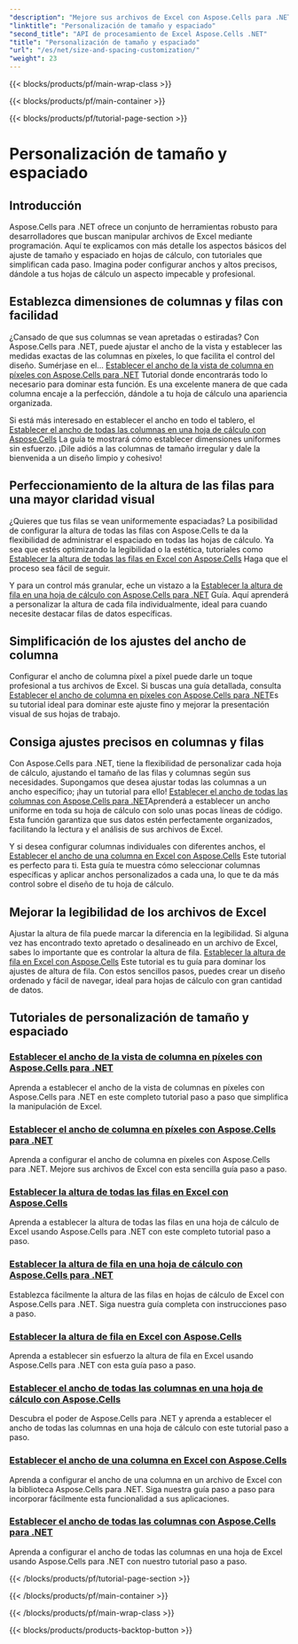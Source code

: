 ```yaml
---
"description": "Mejore sus archivos de Excel con Aspose.Cells para .NET. Descubra tutoriales fáciles de seguir para personalizar el tamaño y el espaciado, y configurar fácilmente el ancho de las columnas y la altura de las filas."
"linktitle": "Personalización de tamaño y espaciado"
"second_title": "API de procesamiento de Excel Aspose.Cells .NET"
"title": "Personalización de tamaño y espaciado"
"url": "/es/net/size-and-spacing-customization/"
"weight": 23
---
```


{{< blocks/products/pf/main-wrap-class >}}

{{< blocks/products/pf/main-container >}}

{{< blocks/products/pf/tutorial-page-section >}}

# Personalización de tamaño y espaciado

## Introducción

Aspose.Cells para .NET ofrece un conjunto de herramientas robusto para desarrolladores que buscan manipular archivos de Excel mediante programación. Aquí te explicamos con más detalle los aspectos básicos del ajuste de tamaño y espaciado en hojas de cálculo, con tutoriales que simplifican cada paso. Imagina poder configurar anchos y altos precisos, dándole a tus hojas de cálculo un aspecto impecable y profesional.

## Establezca dimensiones de columnas y filas con facilidad

¿Cansado de que sus columnas se vean apretadas o estiradas? Con Aspose.Cells para .NET, puede ajustar el ancho de la vista y establecer las medidas exactas de las columnas en píxeles, lo que facilita el control del diseño. Sumérjase en el... [Establecer el ancho de la vista de columna en píxeles con Aspose.Cells para .NET](./setting-column-view-width/) Tutorial donde encontrarás todo lo necesario para dominar esta función. Es una excelente manera de que cada columna encaje a la perfección, dándole a tu hoja de cálculo una apariencia organizada.

Si está más interesado en establecer el ancho en todo el tablero, el [Establecer el ancho de todas las columnas en una hoja de cálculo con Aspose.Cells](./setting-width-of-all-columns-in-worksheet/) La guía te mostrará cómo establecer dimensiones uniformes sin esfuerzo. ¡Dile adiós a las columnas de tamaño irregular y dale la bienvenida a un diseño limpio y cohesivo!

## Perfeccionamiento de la altura de las filas para una mayor claridad visual

¿Quieres que tus filas se vean uniformemente espaciadas? La posibilidad de configurar la altura de todas las filas con Aspose.Cells te da la flexibilidad de administrar el espaciado en todas las hojas de cálculo. Ya sea que estés optimizando la legibilidad o la estética, tutoriales como [Establecer la altura de todas las filas en Excel con Aspose.Cells](./setting-height-of-all-rows/) Haga que el proceso sea fácil de seguir.

Y para un control más granular, eche un vistazo a la [Establecer la altura de fila en una hoja de cálculo con Aspose.Cells para .NET](./setting-height-of-all-rows-in-worksheet/) Guía. Aquí aprenderá a personalizar la altura de cada fila individualmente, ideal para cuando necesite destacar filas de datos específicas.

## Simplificación de los ajustes del ancho de columna

Configurar el ancho de columna píxel a píxel puede darle un toque profesional a tus archivos de Excel. Si buscas una guía detallada, consulta [Establecer el ancho de columna en píxeles con Aspose.Cells para .NET](./setting-column-width/)Es su tutorial ideal para dominar este ajuste fino y mejorar la presentación visual de sus hojas de trabajo.

## Consiga ajustes precisos en columnas y filas

Con Aspose.Cells para .NET, tiene la flexibilidad de personalizar cada hoja de cálculo, ajustando el tamaño de las filas y columnas según sus necesidades. Supongamos que desea ajustar todas las columnas a un ancho específico; ¡hay un tutorial para ello! [Establecer el ancho de todas las columnas con Aspose.Cells para .NET](./setting-width-of-all-columns/)Aprenderá a establecer un ancho uniforme en toda su hoja de cálculo con solo unas pocas líneas de código. Esta función garantiza que sus datos estén perfectamente organizados, facilitando la lectura y el análisis de sus archivos de Excel.

Y si desea configurar columnas individuales con diferentes anchos, el [Establecer el ancho de una columna en Excel con Aspose.Cells](./setting-width-of-column/) Este tutorial es perfecto para ti. Esta guía te muestra cómo seleccionar columnas específicas y aplicar anchos personalizados a cada una, lo que te da más control sobre el diseño de tu hoja de cálculo. 

## Mejorar la legibilidad de los archivos de Excel

Ajustar la altura de fila puede marcar la diferencia en la legibilidad. Si alguna vez has encontrado texto apretado o desalineado en un archivo de Excel, sabes lo importante que es controlar la altura de fila. [Establecer la altura de fila en Excel con Aspose.Cells](./setting-height-of-row/) Este tutorial es tu guía para dominar los ajustes de altura de fila. Con estos sencillos pasos, puedes crear un diseño ordenado y fácil de navegar, ideal para hojas de cálculo con gran cantidad de datos.

## Tutoriales de personalización de tamaño y espaciado
### [Establecer el ancho de la vista de columna en píxeles con Aspose.Cells para .NET](./setting-column-view-width/)
Aprenda a establecer el ancho de la vista de columnas en píxeles con Aspose.Cells para .NET en este completo tutorial paso a paso que simplifica la manipulación de Excel.
### [Establecer el ancho de columna en píxeles con Aspose.Cells para .NET](./setting-column-width/)
Aprenda a configurar el ancho de columna en píxeles con Aspose.Cells para .NET. Mejore sus archivos de Excel con esta sencilla guía paso a paso.
### [Establecer la altura de todas las filas en Excel con Aspose.Cells](./setting-height-of-all-rows/)
Aprenda a establecer la altura de todas las filas en una hoja de cálculo de Excel usando Aspose.Cells para .NET con este completo tutorial paso a paso.
### [Establecer la altura de fila en una hoja de cálculo con Aspose.Cells para .NET](./setting-height-of-all-rows-in-worksheet/)
Establezca fácilmente la altura de las filas en hojas de cálculo de Excel con Aspose.Cells para .NET. Siga nuestra guía completa con instrucciones paso a paso.
### [Establecer la altura de fila en Excel con Aspose.Cells](./setting-height-of-row/)
Aprenda a establecer sin esfuerzo la altura de fila en Excel usando Aspose.Cells para .NET con esta guía paso a paso.
### [Establecer el ancho de todas las columnas en una hoja de cálculo con Aspose.Cells](./setting-width-of-all-columns-in-worksheet/)
Descubra el poder de Aspose.Cells para .NET y aprenda a establecer el ancho de todas las columnas en una hoja de cálculo con este tutorial paso a paso.
### [Establecer el ancho de una columna en Excel con Aspose.Cells](./setting-width-of-column/)
Aprenda a configurar el ancho de una columna en un archivo de Excel con la biblioteca Aspose.Cells para .NET. Siga nuestra guía paso a paso para incorporar fácilmente esta funcionalidad a sus aplicaciones.
### [Establecer el ancho de todas las columnas con Aspose.Cells para .NET](./setting-width-of-all-columns/)
Aprenda a configurar el ancho de todas las columnas en una hoja de Excel usando Aspose.Cells para .NET con nuestro tutorial paso a paso.

{{< /blocks/products/pf/tutorial-page-section >}}

{{< /blocks/products/pf/main-container >}}

{{< /blocks/products/pf/main-wrap-class >}}

{{< blocks/products/products-backtop-button >}}